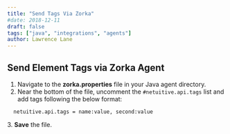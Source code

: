 ```yaml
---
title: "Send Tags Via Zorka"
#date: 2018-12-11
draft: false
tags: ["java", "integrations", "agents"]
author: Lawrence Lane
---
```

## Send Element Tags via Zorka Agent
1. Navigate to the **zorka.properties** file in your Java agent directory.
2. Near the bottom of the file, uncomment the `#netuitive.api.tags` list and add tags following the below format:

```
  netuitive.api.tags = name:value, second:value
```
3\. **Save** the file.
